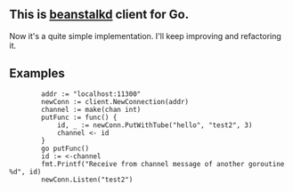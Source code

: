 ## This is [beanstalkd](https://github.com/kr/beanstalkd) client for Go.
Now it's a quite simple implementation. I'll keep improving and refactoring it.

## Examples

```
        addr := "localhost:11300"
    	newConn := client.NewConnection(addr)
    	channel := make(chan int)
    	putFunc := func() {
    		id, _ := newConn.PutWithTube("hello", "test2", 3)
    		channel <- id
    	}
    	go putFunc()
    	id := <-channel
    	fmt.Printf("Receive from channel message of another goroutine %d", id)
    	newConn.Listen("test2")
```